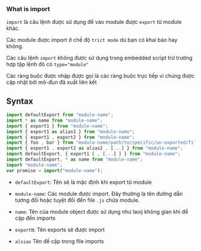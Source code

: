 ### What is import

`import` là câu lệnh được sử dụng để vào module được `export` từ module khác.

Các module được import ở chế độ `trict mode` dù bạn có khai báo hay không.

Các câu lệnh `import` không được sử dụng trong embedded script trừ trường hợp tập lệnh đó có `type="module"`

Các ràng buộc được nhập được gọi là các ràng buộc trực tiếp vì chúng được cập nhật bởi mô-đun đã xuất liên kết

## Syntax

```js
import defaultExport from "module-name";
import * as name from "module-name";
import { export1 } from "module-name";
import { export1 as alias1 } from "module-name";
import { export1 , export2 } from "module-name";
import { foo , bar } from "module-name/path/to/specific/un-exported/file";
import { export1 , export2 as alias2 , [...] } from "module-name";
import defaultExport, { export1 [ , [...] ] } from "module-name";
import defaultExport, * as name from "module-name";
import "module-name";
var promise = import("module-name");
```

- `defaultExport`: Tên sẽ là mặc định khi export từ module

- `module-name`: Các module được import. Đây thường là tên đường dẫn tương đối hoặc tuyệt đối đến file `.js` chứa module.

- `name`: Tên của module object được sử dụng như laoij không gian khi đề cập đến imports

- `exportN`: Tên exports sẽ được import

- `alsias` Tên đề cập trong file imports
